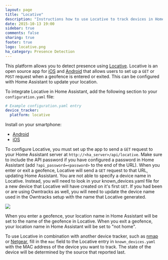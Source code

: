 ```yaml
---
layout: page
title: "Locative"
description: "Instructions how to use Locative to track devices in Home Assistant."
date: 2015-10-13 19:00
sidebar: true
comments: false
sharing: true
footer: true
logo: locative.png
ha_category: Presence Detection
---
```


This platform allows you to detect presence using [Locative](https://my.locative.io/). Locative is an open source app for [iOS](https://github.com/LocativeHQ/ios-app) and [Android](https://github.com/LocativeHQ/Locative-Android) that allows users to set up a `GET` or `POST` request when a geofence is entered or exited. This can be configured with Home Assistant to update your location.

To integrate Locative in Home Assistant, add the following section to your `configuration.yaml` file:

```yaml
# Example configuration.yaml entry
device_tracker:
  platform: locative
```

Install on your smartphone:

- [Android](https://play.google.com/store/apps/details?id=io.locative.app)
- [iOS](https://itunes.apple.com/us/app/geofancy/id725198453)

To configure Locative, you must set up the app to send a `GET` request to your Home Assistant server at `http://<ha_server>/api/locative`. Make sure to include the API password if you have configured a password in Home Assistant (add `?api_password=<password>` to the end of the URL). When you enter or exit a geofence, Locative will send a `GET` request to that URL, updating Home Assistant.  You are not able to specify a device name in Locative.  Instead, you will need to look in your known_devices.yaml file for a new device that Locative will have created on it's first `GET`.  If you had been or are using Owntracks as well, you will need to update the device name used in the Owntracks setup with the name that Locative generated.

<p class='img'>
  <img src='{{site_root}}/images/screenshots/locative.png'/>
</p>

When you enter a geofence, your location name in Home Assistant will be set to the name of the geofence in Locative. When you exit a geofence, your location name in Home Assistant will be set to "not home".

To use Locative in combination with another device tracker, such as [nmap](/components/device_tracker.nmap_scanner/) or [Netgear](/components/device_tracker.netgear/), fill in the `mac` field to the Locative entry in `known_devices.yaml` with the MAC address of the device you want to track. The state of the device will be determined by the source that reported last.
